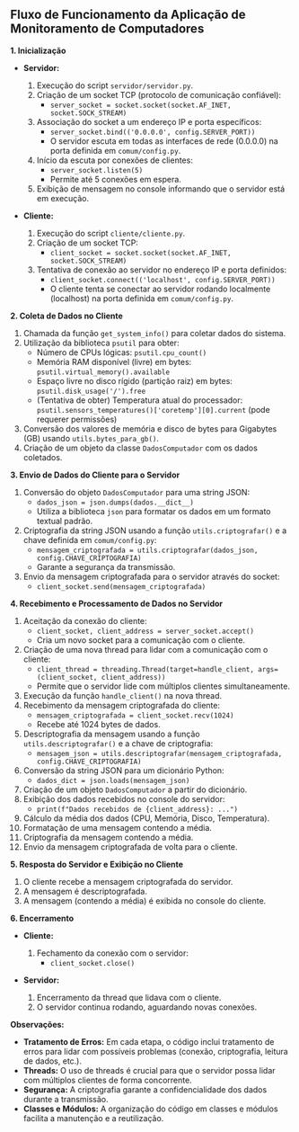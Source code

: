 ## Fluxo de Funcionamento da Aplicação de Monitoramento de Computadores

**1. Inicialização**

*   **Servidor:**
    1.  Execução do script `servidor/servidor.py`.
    2.  Criação de um socket TCP (protocolo de comunicação confiável):
        *   `server_socket = socket.socket(socket.AF_INET, socket.SOCK_STREAM)`
    3.  Associação do socket a um endereço IP e porta específicos:
        *   `server_socket.bind(('0.0.0.0', config.SERVER_PORT))`
        *   O servidor escuta em todas as interfaces de rede (0.0.0.0) na porta definida em `comum/config.py`.
    4.  Início da escuta por conexões de clientes:
        *   `server_socket.listen(5)`
        *   Permite até 5 conexões em espera.
    5.  Exibição de mensagem no console informando que o servidor está em execução.

*   **Cliente:**
    1.  Execução do script `cliente/cliente.py`.
    2.  Criação de um socket TCP:
        *   `client_socket = socket.socket(socket.AF_INET, socket.SOCK_STREAM)`
    3.  Tentativa de conexão ao servidor no endereço IP e porta definidos:
        *   `client_socket.connect(('localhost', config.SERVER_PORT))`
        *   O cliente tenta se conectar ao servidor rodando localmente (localhost) na porta definida em `comum/config.py`.

**2. Coleta de Dados no Cliente**

1.  Chamada da função `get_system_info()` para coletar dados do sistema.
2.  Utilização da biblioteca `psutil` para obter:
    *   Número de CPUs lógicas: `psutil.cpu_count()`
    *   Memória RAM disponível (livre) em bytes: `psutil.virtual_memory().available`
    *   Espaço livre no disco rígido (partição raiz) em bytes: `psutil.disk_usage('/').free`
    *   (Tentativa de obter) Temperatura atual do processador: `psutil.sensors_temperatures()['coretemp'][0].current` (pode requerer permissões)
3.  Conversão dos valores de memória e disco de bytes para Gigabytes (GB) usando `utils.bytes_para_gb()`.
4.  Criação de um objeto da classe `DadosComputador` com os dados coletados.

**3. Envio de Dados do Cliente para o Servidor**

1.  Conversão do objeto `DadosComputador` para uma string JSON:
    *   `dados_json = json.dumps(dados.__dict__)`
    *   Utiliza a biblioteca `json` para formatar os dados em um formato textual padrão.
2.  Criptografia da string JSON usando a função `utils.criptografar()` e a chave definida em `comum/config.py`:
    *   `mensagem_criptografada = utils.criptografar(dados_json, config.CHAVE_CRIPTOGRAFIA)`
    *   Garante a segurança da transmissão.
3.  Envio da mensagem criptografada para o servidor através do socket:
    *   `client_socket.send(mensagem_criptografada)`

**4. Recebimento e Processamento de Dados no Servidor**

1.  Aceitação da conexão do cliente:
    *   `client_socket, client_address = server_socket.accept()`
    *   Cria um novo socket para a comunicação com o cliente.
2.  Criação de uma nova thread para lidar com a comunicação com o cliente:
    *   `client_thread = threading.Thread(target=handle_client, args=(client_socket, client_address))`
    *   Permite que o servidor lide com múltiplos clientes simultaneamente.
3.  Execução da função `handle_client()` na nova thread.
4.  Recebimento da mensagem criptografada do cliente:
    *   `mensagem_criptografada = client_socket.recv(1024)`
    *   Recebe até 1024 bytes de dados.
5.  Descriptografia da mensagem usando a função `utils.descriptografar()` e a chave de criptografia:
    *   `mensagem_json = utils.descriptografar(mensagem_criptografada, config.CHAVE_CRIPTOGRAFIA)`
6.  Conversão da string JSON para um dicionário Python:
    *   `dados_dict = json.loads(mensagem_json)`
7.  Criação de um objeto `DadosComputador` a partir do dicionário.
8.  Exibição dos dados recebidos no console do servidor:
    *   `print(f"Dados recebidos de {client_address}: ...")`
9.  Cálculo da média dos dados (CPU, Memória, Disco, Temperatura).
10. Formatação de uma mensagem contendo a média.
11. Criptografia da mensagem contendo a média.
12. Envio da mensagem criptografada de volta para o cliente.

**5. Resposta do Servidor e Exibição no Cliente**

1.  O cliente recebe a mensagem criptografada do servidor.
2.  A mensagem é descriptografada.
3.  A mensagem (contendo a média) é exibida no console do cliente.

**6. Encerramento**

*   **Cliente:**
    1.  Fechamento da conexão com o servidor:
        *   `client_socket.close()`

*   **Servidor:**
    1.  Encerramento da thread que lidava com o cliente.
    2.  O servidor continua rodando, aguardando novas conexões.

**Observações:**

*   **Tratamento de Erros:** Em cada etapa, o código inclui tratamento de erros para lidar com possíveis problemas (conexão, criptografia, leitura de dados, etc.).
*   **Threads:** O uso de threads é crucial para que o servidor possa lidar com múltiplos clientes de forma concorrente.
*   **Segurança:** A criptografia garante a confidencialidade dos dados durante a transmissão.
*   **Classes e Módulos:** A organização do código em classes e módulos facilita a manutenção e a reutilização.
